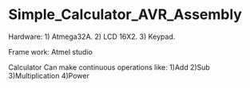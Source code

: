 # Simple_Calculator_AVR_Assembly
Hardware:
	1) Atmega32A. 
  2) LCD 16X2. 
	3) Keypad.
  
Frame work: Atmel studio

Calculator Can make continuous operations like:
	1)Add
	2)Sub
	3)Multiplication
	4)Power
